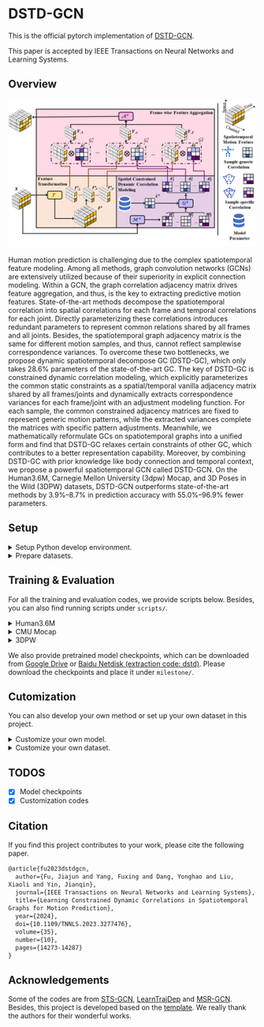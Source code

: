 # DSTD-GCN

This is the official pytorch implementation of [DSTD-GCN](https://ieeexplore.ieee.org/document/10138910).

This paper is accepted by IEEE Transactions on Neural Networks and Learning Systems.

## Overview

<p align="center">
<img src="assets/figures/dstdgc_github.png" width="600px" alt="Architecture">
</p>

Human motion prediction is challenging due to the complex spatiotemporal feature modeling. Among all methods, graph convolution networks (GCNs) are extensively utilized because of their superiority in explicit connection modeling. Within a GCN, the graph correlation adjacency matrix drives feature aggregation, and thus, is the key to extracting predictive motion features. State-of-the-art methods decompose the spatiotemporal correlation into spatial correlations for each frame and temporal correlations for each joint. Directly parameterizing these correlations introduces redundant parameters to represent common relations shared by all frames and all joints. Besides, the spatiotemporal graph adjacency matrix is the same for different motion samples, and thus, cannot reflect samplewise correspondence variances. To overcome these two bottlenecks, we propose dynamic spatiotemporal decompose GC (DSTD-GC), which only takes 28.6% parameters of the state-of-the-art GC. The key of DSTD-GC is constrained dynamic correlation modeling, which explicitly parameterizes the common static constraints as a spatial/temporal vanilla adjacency matrix shared by all frames/joints and dynamically extracts correspondence variances for each frame/joint with an adjustment modeling function. For each sample, the common constrained adjacency matrices are fixed to represent generic motion patterns, while the extracted variances complete the matrices with specific pattern adjustments. Meanwhile, we mathematically reformulate GCs on spatiotemporal graphs into a unified form and find that DSTD-GC relaxes certain constraints of other GC, which contributes to a better representation capability. Moreover, by combining DSTD-GC with prior knowledge like body connection and temporal context, we propose a powerful spatiotemporal GCN called DSTD-GCN. On the Human3.6M, Carnegie Mellon University (3dpw) Mocap, and 3D Poses in the Wild (3DPW) datasets, DSTD-GCN outperforms state-of-the-art methods by 3.9%–8.7% in prediction accuracy with 55.0%–96.9% fewer parameters.

## Setup

<details>
<summary>
Setup Python develop environment.
</summary>

```bash
# We recommand conda virtual environment.
conda create -n dstdgcn

# Install pytorch based on the local machine.
# NOTE: this is only for reference.
conda install pytorch==1.10.0 torchvision==0.11.0 torchaudio==0.10.0 cudatoolkit=11.3 -c pytorch -c conda-forge

# Install necessary environment.
pip install -r requirements.txt
```

As a reference, we present our virtual environment list as `condalist.txt`.

</details>

<details>
<summary>
Prepare datasets.
</summary>

There are three datasets. Please make a new directory `data` under the project root and place each data set as a folder under the dataset.

As a reference, the folder structure should look like:

```bash
├── data
    ├── cmu        # CMU Mocap
    ├── h36m       # Human3.6M
    └── 3dpw       # 3DPW
```

[Human3.6m](http://vision.imar.ro/human3.6m/description.php) in exponential map can be downloaded from [here](http://www.cs.stanford.edu/people/ashesh/h3.6m.zip).

[CMU Mocap](http://mocap.cs.cmu.edu/) was obtained from the [repo](https://github.com/chaneyddtt/Convolutional-Sequence-to-Sequence-Model-for-Human-Dynamics) of ConvSeq2Seq paper.

[3DPW](https://virtualhumans.mpi-inf.mpg.de/3DPW/) from their official website.

</details>

## Training & Evaluation

For all the training and evaluation codes, we provide scripts below. Besides, you can also find running scripts under `scripts/`.

<details>
<summary>
Human3.6M
</summary>

```bash
# This scripts can be found in `scripts/dstdgcn_h36m.sh`
export CUDA_VISIBLE_DEVICES=0

# Variables
time=$(date "+%Y%m%d")
exp_name=${time}_"dstdgcn_h36m"   # Specify your own experiment name.
save_dir="runs/"$exp_name

# Check save directory
if [ ! -d ${save_dir} ]; then
    mkdir -p ${save_dir}
fi

# Scripts
# Training
python main.py --exp_name ${exp_name} --run_dir ${save_dir} --config configs/dstdgcn/dstdgcn_h36m.yaml

# Testing
# By default, it will load the pretrained checkpoint
# For your own checkpoint, you should change `ckpt` in the config file
python main.py --exp_name ${exp_name} --run_dir ${save_dir} --config configs/dstdgcn/dstdgcn_h36m_test.yaml
```

</details>

<details>
<summary>
CMU Mocap
</summary>

```bash
# This scripts can be found in `scripts/dstdgcn_3dpw.sh`
export CUDA_VISIBLE_DEVICES=0

# Variables
time=$(date "+%Y%m%d")
exp_name=${time}_"dstdgcn_cmu"  # Specify your own experiment name.
save_dir="runs/"$exp_name

# Check save directory
if [ ! -d ${save_dir} ]; then
    mkdir -p ${save_dir}
fi

# Scripts
# Training
python main.py --exp_name ${exp_name} --run_dir ${save_dir} --config configs/dstdgcn/dstdgcn_cmu.yaml

# Testing
# By default, it will load the pretrained checkpoint
# For your own checkpoint, you should change `ckpt` in the config file
python main.py --exp_name ${exp_name} --run_dir ${save_dir} --config configs/dstdgcn/dstdgcn_cmu_test.yaml
```

</details>

<details>
<summary>
3DPW
</summary>

```bash
# This scripts can be found in `scripts/dstdgcn_3dpw.sh`
export CUDA_VISIBLE_DEVICES=0

# Variables
time=$(date "+%Y%m%d")
exp_name=${time}_"dstdgcn_3dpw"  # Specify your own experiment name
save_dir="runs/"$exp_name

# Check save directory
if [ ! -d ${save_dir} ]; then
    mkdir -p ${save_dir}
fi

# Scripts
# Training
python main.py --exp_name ${exp_name} --run_dir ${save_dir} --config configs/dstdgcn/dstdgcn_3dpw.yaml

# Testing
# By default, it will load the pretrained checkpoint
# For your own checkpoint, you should change `ckpt` in the config file
python main.py --exp_name ${exp_name} --run_dir ${save_dir} --config configs/dstdgcn/dstdgcn_3dpw_test.yaml
```

</details>

We also provide pretrained model checkpoints, which can be downloaded from [Google Drive](https://drive.google.com/drive/folders/15tslitKrNVPmmfWekPQbz8Vr--i1QS_J?usp=sharing) or [Baidu Netdisk (extraction code: dstd)](https://pan.baidu.com/s/1DBPFgDx-fKheNs1T-GZTZw?pwd=dstd). Please download the checkpoints and place it under `milestone/`.

## Cutomization

You can also develop your own method or set up your own dataset in this project.

<details>
<summary>
Customize your own model.
</summary>

The first step is to setup your own dataset file under `model/`. Create an dataset python class scripts. You can check example data files under the `model`/. You can customize the variable for the class constructor. You can define the model layers under `model/layers/` Don't forget to add reference in `model/__init__.py`.

The final step is to customize the configuration file under `config/`. You need to change the `model` items. The `name` value should map the key in in `model/__init__.py`. The configuration under the model name should match the variable in the model constructor function. We provide an annotated examples as `config/dstdgcn/dstdgcn_h36m.yaml`.

</details>

<details>
<summary>
Customize your own dataset.
</summary>

The first step is to setup your own dataset file under `dataset/`. Create an dataset python class scripts. You can check example data files under the `dataset/`. You can customize the variable for the class constructor. Don't forget to add reference in `dataset/__init__.py`.

The next step is to customize the runner. You can check scripts under `runner/` for reference. Your own runner should inherit the `BaseRunner`. Specifically, you need to specify two functions `run_train` and `run_test`. This function defines what the runner actually do for each epoch.

The final step is to customize the configuration file under `config/`. There are three items you need to set:

1. The `dataset` contains basic options for the dataset. You need to define both training and test (validation) options. The `name` value should corresponds to key under `train` and `test`. The configuration under the dataset name should match the variable in the model constructor function. Also, the `name` value should map the key in in `dataset/__init__.py`;
2. The `setting` contains dataset settings. Here you need to specify the model as well as frame index for evaluation, used dimension, and padding joints.
3. The `model` contains model configuration, you may need to change it according to your dataset. The `name` value should map the key in in `model/__init__.py`; We provide an annotated examples as `config/dstdgcn_h36m.py`.

</details>

## TODOS

- [x] Model checkpoints
- [x] Customization codes

## Citation

If you find this project contributes to your work, please cite the following paper.

```
@article{fu2023dstdgcn,
  author={Fu, Jiajun and Yang, Fuxing and Dang, Yonghao and Liu, Xiaoli and Yin, Jianqin},
  journal={IEEE Transactions on Neural Networks and Learning Systems},
  title={Learning Constrained Dynamic Correlations in Spatiotemporal Graphs for Motion Prediction},
  year={2024},
  doi={10.1109/TNNLS.2023.3277476},
  volume={35},
  number={10},
  pages={14273-14287}
}
```

## Acknowledgements

Some of the codes are from [STS-GCN](https://github.com/FraLuca/STSGCN), [LearnTrajDep](https://github.com/wei-mao-2019/LearnTrajDep) and [MSR-GCN](https://github.com/Droliven/MSRGCN). Besides, this project is developed based on the [template](https://github.com/L1aoXingyu/Deep-Learning-Project-Template). We really thank the authors for their wonderful works.

